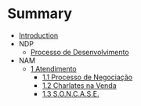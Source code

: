 # Summary

* [Introduction](README.md)
* NDP
  * [Processo de Desenvolvimento](ndp/processo-de-desenvolvimento.md)
* NAM
	* [1 Atendimento](nam/atendimento.md)
	    * [1.1 Processo de Negociação](nam/processo-de-negociacao.md)
	    * [1.2 Charlates na Venda](nam/charlates.md)
	    * [1.3 S.O.N.C.A.S.E.](nam/soncase.md)
